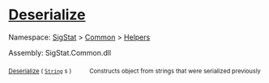 # [Deserialize](./SerializationHelper-100664028.md)

Namespace: [SigStat]() > [Common](./../../README.md) > [Helpers](./../README.md)

Assembly: SigStat.Common.dll

<sub>[Deserialize](./SerializationHelper-100664028.md) ( [`String`](https://docs.microsoft.com/en-us/dotnet/api/System.String) s )</sub>&nbsp;&nbsp;&nbsp;&nbsp;&nbsp;&nbsp;&nbsp;&nbsp;&nbsp;<sub>Constructs object from strings that were serialized previously</sub>
